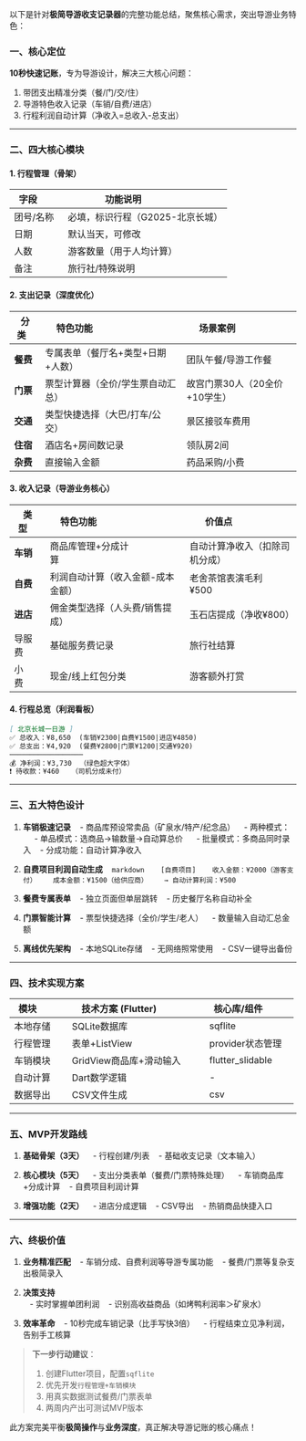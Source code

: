 以下是针对**极简导游收支记录器**的完整功能总结，聚焦核心需求，突出导游业务特色：

### 一、核心定位
**10秒快速记账**，专为导游设计，解决三大核心问题：
1. 带团支出精准分类（餐/门/交/住）
2. 导游特色收入记录（车销/自费/进店）
3. 行程利润自动计算（净收入=总收入-总支出）

---

### 二、四大核心模块
#### 1. 行程管理（骨架）
| 字段       | 功能说明                  |
|------------|--------------------------|
| 团号/名称  | 必填，标识行程（G2025-北京长城） |
| 日期       | 默认当天，可修改          |
| 人数       | 游客数量（用于人均计算）  |
| 备注       | 旅行社/特殊说明           |

#### 2. 支出记录（深度优化）
| 分类   | 特色功能                              | 场景案例                  |
|--------|---------------------------------------|--------------------------|
| **餐费** | 专属表单（餐厅名+类型+日期+人数）     | 团队午餐/导游工作餐       |
| **门票** | 票型计算器（全价/学生票自动汇总）     | 故宫门票30人（20全价+10学生）|
| **交通** | 类型快捷选择（大巴/打车/公交）        | 景区接驳车费用           |
| **住宿** | 酒店名+房间数记录                     | 领队房2间               |
| **杂费** | 直接输入金额                          | 药品采购/小费           |

#### 3. 收入记录（导游业务核心）
| 类型    | 特色功能                              | 价值点                  |
|---------|---------------------------------------|------------------------|
| **车销**  | 商品库管理+分成计算                   | 自动计算净收入（扣除司机分成）|
| **自费**  | 利润自动计算（收入金额-成本金额）     | 老舍茶馆表演毛利¥500    |
| **进店**  | 佣金类型选择（人头费/销售提成）       | 玉石店提成（净收¥800）|
| 导服费  | 基础服务费记录                        | 旅行社结算             |
| 小费    | 现金/线上红包分类                     | 游客额外打赏           |

#### 4. 行程总览（利润看板）
```markdown
[ 北京长城一日游 ]
✅ 总收入：¥8,650  (车销¥2300|自费¥1500|进店¥4850)
✅ 总支出：¥4,920  (餐费¥2800|门票¥1200|交通¥920)
──────────────────
💰 净利润：¥3,730  （绿色超大字体）
❗ 待收款：¥460   （司机分成未付）
```

---

### 三、五大特色设计
1. **车销极速记录**
   - 商品库预设常卖品（矿泉水/特产/纪念品）
   - 两种模式：
     - 单品模式：选商品→输数量→自动算总价
     - 批量模式：多商品同时录入
   - 分成功能：自动计算净收入

2. **自费项目利润自动生成**
   ```markdown
   [自费项目]
   收入金额：¥2000（游客支付）
   成本金额：¥1500（给供应商）
   → 自动计算利润：¥500
   ```

3. **餐费专属表单**
   - 独立页面但单层跳转
   - 历史餐厅名称自动补全

4. **门票智能计算**
   - 票型快捷选择（全价/学生/老人）
   - 数量输入自动汇总金额

5. **离线优先架构**
   - 本地SQLite存储
   - 无网络照常使用
   - CSV一键导出备份

---

### 四、技术实现方案
| 模块         | 技术方案 (Flutter)              | 核心库/组件         |
|--------------|--------------------------------|--------------------|
| 本地存储     | SQLite数据库                   | sqflite            |
| 行程管理     | 表单+ListView                  | provider状态管理   |
| 车销模块     | GridView商品库+滑动输入        | flutter_slidable   |
| 自动计算     | Dart数学逻辑                   | -                  |
| 数据导出     | CSV文件生成                    | csv                |

---

### 五、MVP开发路线
1. **基础骨架（3天）**
   - 行程创建/列表
   - 基础收支记录（文本输入）

2. **核心模块（5天）**
   - 支出分类表单（餐费/门票特殊处理）
   - 车销商品库+分成计算
   - 自费项目利润计算

3. **增强功能（2天）**
   - 进店分成逻辑
   - CSV导出
   - 热销商品快捷入口

---

### 六、终极价值
1. **业务精准匹配**
   - 车销分成、自费利润等导游专属功能
   - 餐费/门票等复杂支出极简录入

2. **决策支持**
   - 实时掌握单团利润
   - 识别高收益商品（如烤鸭利润率＞矿泉水）

3. **效率革命**
   - 10秒完成车销记录（比手写快3倍）
   - 行程结束立见净利润，告别手工核算

> **下一步行动建议**：  
> 1. 创建Flutter项目，配置`sqflite`  
> 2. 优先开发`行程管理+车销模块`  
> 3. 用真实数据测试餐费/门票表单  
> 4. 两周内产出可测试MVP版本  

此方案完美平衡**极简操作**与**业务深度**，真正解决导游记账的核心痛点！